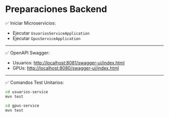 # Preparaciones Backend

✅ Iniciar Microservicios:

- Ejecutar `UsuariosServiceApplication`
- Ejecutar `GpusServiceApplication`

---

✅ OpenAPI Swagger:

- Usuarios: [http://localhost:8081/swagger-ui/index.html](http://localhost:8081/swagger-ui/index.html)
- GPUs: [http://localhost:8080/swagger-ui/index.html](http://localhost:8080/swagger-ui/index.html)

---

✅ Comandos Test Unitarios:

```bash
cd usuarios-service
mvn test

cd gpus-service
mvn test
